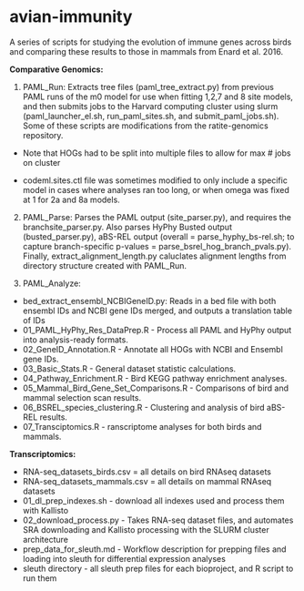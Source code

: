 # avian-immunity

A series of scripts for studying the evolution of immune genes across birds and comparing these results to those in mammals from Enard et al. 2016.

**Comparative Genomics:**

1. PAML_Run: Extracts tree files (paml_tree_extract.py) from previous PAML runs of the m0 model for use when fitting 1,2,7 and 8 site models, and then submits jobs to the Harvard computing cluster using slurm (paml_launcher_el.sh, run_paml_sites.sh, and submit_paml_jobs.sh). Some of these scripts are modifications from the ratite-genomics repository.
	
  * Note that HOGs had to be split into multiple files to allow for max # jobs on cluster
		
  * codeml.sites.ctl file was sometimes modified to only include a specific model in cases where analyses ran too long, or when omega was fixed at 1 for 2a and 8a models.

2. PAML_Parse: Parses the PAML output (site_parser.py), and requires the branchsite_parser.py. Also parses HyPhy Busted output (busted_parser.py), aBS-REL output (overall = parse_hyphy_bs-rel.sh; to capture branch-specific p-values = parse_bsrel_hog_branch_pvals.py). Finally, extract_alignment_length.py caluclates alignment lengths from directory structure created with PAML_Run.
	
3. PAML_Analyze: 
  * bed_extract_ensembl_NCBIGeneID.py: Reads in a bed file with both ensembl IDs and NCBI gene IDs merged, and outputs a translation table of IDs
  * 01_PAML_HyPhy_Res_DataPrep.R - Process all PAML and HyPhy output into analysis-ready formats.
  * 02_GeneID_Annotation.R - Annotate all HOGs with NCBI and Ensembl gene IDs. 
  * 03_Basic_Stats.R - General dataset statistic calculations.
  * 04_Pathway_Enrichment.R - Bird KEGG pathway enrichment analyses.
  * 05_Mammal_Bird_Gene_Set_Comparisons.R - Comparisons of bird and mammal selection scan results.
  * 06_BSREL_species_clustering.R - Clustering and analysis of bird aBS-REL results.
  * 07_Transciptomics.R - ranscriptome analyses for both birds and mammals.
		
**Transcriptomics:**

* RNA-seq_datasets_birds.csv = all details on bird RNAseq datasets
* RNA-seq_datasets_mammals.csv = all details on mammal RNAseq datasets
* 01_dl_prep_indexes.sh - download all indexes used and process them with Kallisto
* 02_download_process.py - Takes RNA-seq dataset files, and automates SRA downloading and Kallisto processing with the SLURM cluster architecture
* prep_data_for_sleuth.md - Workflow description for prepping files and loading into sleuth for differential expression analyses
* sleuth directory - all sleuth prep files for each bioproject, and R script to run them 
